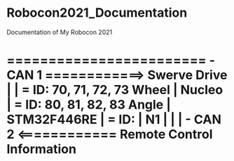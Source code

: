 # Robocon2021_Documentation
Documentation of My Robocon 2021

========================  - CAN 1 ============> Swerve Drive
|                      |               = ID: 70, 71, 72, 73 Wheel
|       Nucleo         |               = ID: 80, 81, 82, 83 Angle
|     STM32F446RE      |               = ID: 
|          N1          |
|                      |  - CAN 2 <============ Remote Control Information
========================
